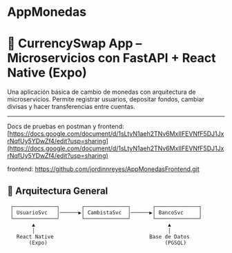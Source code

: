 # AppMonedas
# 💱 CurrencySwap App – Microservicios con FastAPI + React Native (Expo)

Una aplicación básica de cambio de monedas con arquitectura de microservicios. Permite registrar usuarios, depositar fondos, cambiar divisas y hacer transferencias entre cuentas.

---

Docs de pruebas en postman y frontend:
[https://docs.google.com/document/d/1sLtyN1aeh2TNv6MxIIFEVNfF5DJ1JxrNqfUy5YDwZf4/edit?usp=sharing](https://docs.google.com/document/d/1sLtyN1aeh2TNv6MxIIFEVNfF5DJ1JxrNqfUy5YDwZf4/edit?usp=sharing)

frontend:
https://github.com/jordinnreyes/AppMonedasFrontend.git

## 🧱 Arquitectura General

```plaintext
 ┌──────────────┐       ┌──────────────┐       ┌──────────────┐
 │ UsuarioSvc   │──────▶│ CambistaSvc  │──────▶│ BancoSvc     │
 └──────────────┘       └──────────────┘       └──────────────┘
        ▲                                           ▲
        │                                           │
   React Native                               Base de Datos
       (Expo)                                      (PGSQL)


